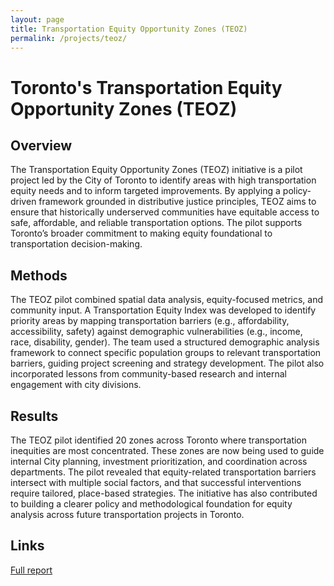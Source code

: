 ```yaml
---
layout: page
title: Transportation Equity Opportunity Zones (TEOZ)
permalink: /projects/teoz/
---
```


# Toronto's Transportation Equity Opportunity Zones (TEOZ)

## Overview
The Transportation Equity Opportunity Zones (TEOZ) initiative is a pilot project led by the City of Toronto to identify areas with high transportation equity needs and to inform targeted improvements. By applying a policy-driven framework grounded in distributive justice principles, TEOZ aims to ensure that historically underserved communities have equitable access to safe, affordable, and reliable transportation options. The pilot supports Toronto’s broader commitment to making equity foundational to transportation decision-making.

## Methods
The TEOZ pilot combined spatial data analysis, equity-focused metrics, and community input. A Transportation Equity Index was developed to identify priority areas by mapping transportation barriers (e.g., affordability, accessibility, safety) against demographic vulnerabilities (e.g., income, race, disability, gender). The team used a structured demographic analysis framework to connect specific population groups to relevant transportation barriers, guiding project screening and strategy development. The pilot also incorporated lessons from community-based research and internal engagement with city divisions.

## Results
The TEOZ pilot identified 20 zones across Toronto where transportation inequities are most concentrated. These zones are now being used to guide internal City planning, investment prioritization, and coordination across departments. The pilot revealed that equity-related transportation barriers intersect with multiple social factors, and that successful interventions require tailored, place-based strategies. The initiative has also contributed to building a clearer policy and methodological foundation for equity analysis across future transportation projects in Toronto.

## Links
[Full report](https://www.toronto.ca/services-payments/streets-parking-transportation/road-safety/big-data-innovation-team/)